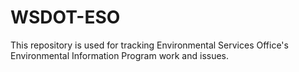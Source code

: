 # WSDOT-ESO
This repository is used for tracking Environmental Services Office's Environmental Information Program work and issues.
